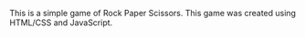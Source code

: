 This is a simple game of Rock Paper Scissors. This game was created using HTML/CSS and JavaScript. 
